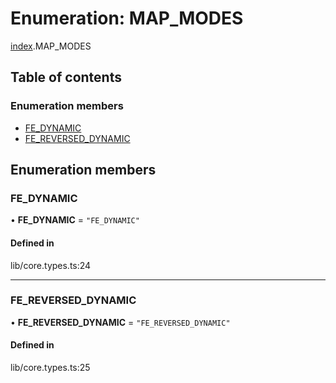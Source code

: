 # Enumeration: MAP\_MODES

[index](../wiki/index).MAP_MODES

## Table of contents

### Enumeration members

- [FE\_DYNAMIC](../wiki/index.MAP_MODES#fe_dynamic)
- [FE\_REVERSED\_DYNAMIC](../wiki/index.MAP_MODES#fe_reversed_dynamic)

## Enumeration members

### FE\_DYNAMIC

• **FE\_DYNAMIC** = `"FE_DYNAMIC"`

#### Defined in

lib/core.types.ts:24

___

### FE\_REVERSED\_DYNAMIC

• **FE\_REVERSED\_DYNAMIC** = `"FE_REVERSED_DYNAMIC"`

#### Defined in

lib/core.types.ts:25
